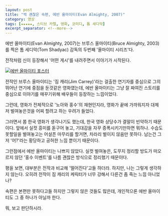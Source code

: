 ```yaml
---
layout: post
title: "썩 괜찮은 속편, 에반 올마이티(Evan Almighty, 2007)"
category: 영상
tags: [★★★★★, 스티브 카렐, 영화, 코미디, 톰 새디악]
excerpt_separator: <!--more-->
---
```


에반 올마이티(Evan Almighty, 2007)는 브루스 올마이티(Bruce Almighty, 2003)를 찍은 톰 세디악(Tom Shadyac) 감독의 두번째 '올마이티 시리즈'다.
<!--more-->
전작처럼 신이 등장해서 '어떤 게시'를 내려주면서 이야기가 시작된다.

[![에반 올마이티 포스터](https://lh5.googleusercontent.com/-0b6HPwPUrpU/VNOO9BGpp_I/AAAAAAAAOyc/GRh8o5ex5Ms/w600/evanalmighty-2007.jpg "전작에선 조연이었던 에반이 나와 노아의 홍수를 재현한다.")](http://www.aladin.co.kr/shop/wproduct.aspx?ISBN=9334160632&ttbkey=ttbreznoa0249001&COPYPaper=1)

전작인 브루스 올마이티는 '짐 캐리(Jim Carrey)'라는 걸출한 연기자를 중심으로 그의 뛰어난 연기에 중점을 둔것같은 영화였는데, 에반 올마이티는 그냥 잘 짜여진 스토리를 중심으로 이야기를 매꾸기위해 배우들이 등장하는 느낌이었다.

그런데, 영화가 전체적으로 '노아와 홍수'의 재현인지라, 영화가 끝에 가까워지자 대체 저 벌여놓은것을 어찌 할려고 하는 우려가 들었다.

그러면서 쫌 한국 영화가 생각나기도 했는데, 한국 영화 상당수가 결말이 빈약하기 때문이다. 앞에서 실컷 흥미를 돋구어 놓고, 기대감을 자꾸 증폭시키기만하면 뭐하나. 수습도 못할일을 벌여놓고는 어설픈 마무리를 할거면, 차라리 벌이지 않음만 못하다. 남는건 그저 '어?'라는 황당하고 공허한 느낌 뿐이기 때문이다.

그런점에서 에반 올마이티는 나쁘지 않았다. 실컷 벌여놓은, 도무지 정리할 방도가 떠오르지 않던 '홍수 이벤트'를 나름 괜찮은 방식으로 정리했기 때문이다.

평을 보면, 대부분은 전작과 비교해 '떨어진다'고들 하더라.
하지만, 나는 그렇게 생각하지 않는다.
오히려 전작이 짐 캐리의 케릭터가 너무 강해서 다른건 좀 죽는 느낌 아니었나?

속편은 본편만 못하다고들 하지만 그렇지 않은 것들도 많은데, 개인적으론 에반 올마이티도 그 중 하나가 아닐까 한다.

뭐, 보고 판단하시라.
